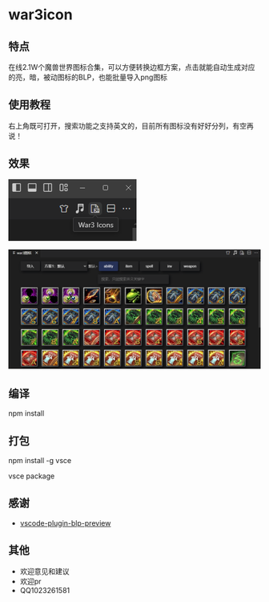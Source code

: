 # war3icon

## 特点
在线2.1W个魔兽世界图标合集，可以方便转换边框方案，点击就能自动生成对应的亮，暗，被动图标的BLP，也能批量导入png图标

## 使用教程
右上角既可打开，搜索功能之支持英文的，目前所有图标没有好好分列，有空再说！

## 效果
![效果图1](images/image1.png)

![效果图2](images/image2.png)

## 编译
npm install

## 打包
npm install -g vsce

vsce package

## 感谢
- [vscode-plugin-blp-preview](https://github.com/ilimei/vscode-plugin-blp-preview)

## 其他

- 欢迎意见和建议
- 欢迎pr 
- QQ1023261581